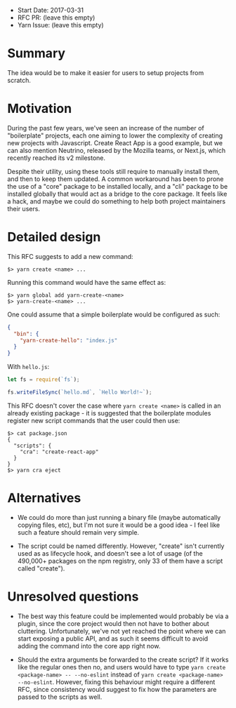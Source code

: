 - Start Date: 2017-03-31
- RFC PR: (leave this empty)
- Yarn Issue: (leave this empty)

# Summary

The idea would be to make it easier for users to setup projects from scratch.

# Motivation

During the past few years, we've seen an increase of the number of "boilerplate" projects, each one aiming to lower the complexity of creating new projects with Javascript. Create React App is a good example, but we can also mention Neutrino, released by the Mozilla teams, or Next.js, which recently reached its v2 milestone.

Despite their utility, using these tools still require to manually install them, and then to keep them updated. A common workaround has been to prone the use of a "core" package to be installed locally, and a "cli" package to be installed globally that would act as a bridge to the core package. It feels like a hack, and maybe we could do something to help both project maintainers their users.

# Detailed design

This RFC suggests to add a new command:

```
$> yarn create <name> ...
```

Running this command would have the same effect as:

```
$> yarn global add yarn-create-<name>
$> yarn-create-<name> ...
```

One could assume that a simple boilerplate would be configured as such:

```json
{
  "bin": {
    "yarn-create-hello": "index.js"
  }
}
```

With `hello.js`:

```js
let fs = require(`fs`);

fs.writeFileSync(`hello.md`, `Hello World!~`);
```

This RFC doesn't cover the case where `yarn create <name>` is called in an already existing package - it is suggested that the boilerplate modules register new script commands that the user could then use:

```
$> cat package.json
{
  "scripts": {
    "cra": "create-react-app"
  }
}
$> yarn cra eject
```

# Alternatives

  - We could do more than just running a binary file (maybe automatically copying files, etc), but I'm not sure it would be a good idea - I feel like such a feature should remain very simple.

  - The script could be named differently. However, "create" isn't currently used as as lifecycle hook, and doesn't see a lot of usage (of the 490,000+ packages on the npm registry, only 33 of them have a script called "create").

# Unresolved questions

  - The best way this feature could be implemented would probably be via a plugin, since the core project would then not have to bother about cluttering. Unfortunately, we've not yet reached the point where we can start exposing a public API, and as such it seems difficult to avoid adding the command into the core app right now.

  - Should the extra arguments be forwarded to the create script? If it works like the regular ones then no, and users would have to type `yarn create <package-name> -- --no-eslint` instead of `yarn create <package-name> --no-eslint`. However, fixing this behaviour might require a different RFC, since consistency would suggest to fix how the parameters are passed to the scripts as well.
